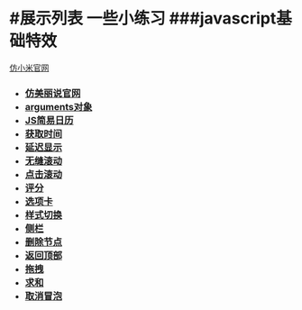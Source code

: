 #展示列表
一些小练习
###javascript基础特效
===================================
[仿小米官网](http://misliu.github.io/web/xiaomi/index.html)
<h3>
<ul>
<li><a style="font-size='12px'" href="http://misliu.github.io/web/%E7%BE%8E%E4%B8%BD%E8%AF%B4/index.html">仿美丽说官网</a></li>
<li><a style="font-size='12px'" href="http://misliu.github.io/web/coding/arguments.html">arguments对象</li>
<li><a style="font-size='12px'" href="http://misliu.github.io/web/coding/calendar.html">JS简易日历</a></li>
<li><a style="font-size='12px'" href="http://misliu.github.io/web/coding/clock.html">获取时间</a></li>
<li><a style="font-size='12px'" href="http://misliu.github.io/web/coding/delay.html">延迟显示</a></li>
<li><a style="font-size='12px'" href="http://misliu.github.io/web/coding/marquee.html">无缝滚动</a></li>
<li><a style="font-size='12px'" href="http://misliu.github.io/web/coding/marquee1.html">点击滚动</a></li>
<li><a style="font-size='12px'" href="http://misliu.github.io/web/coding/score.html">评分</a></li>
<li><a style="font-size='12px'" href="http://misliu.github.io/web/coding/tab.html">选项卡</a></li>
<li><a style="font-size='12px'" href="http://misliu.github.io/web/coding/toggleCss.html">样式切换</a></li>
<li><a style="font-size='12px'" href="http://misliu.github.io/web/coding/%E4%BE%A7%E8%BE%B9%E6%A0%8F.html">侧栏</a></li>
<li><a style="font-size='12px'" href="http://misliu.github.io/web/coding/%E5%85%A8%E9%80%89%E4%B8%8E%E5%88%A0%E9%99%A4.html">删除节点</a></li>
<li><a style="font-size='12px'" href="http://misliu.github.io/web/coding/%E5%9B%9E%E5%88%B0%E9%A1%B6%E9%83%A8.html">返回顶部</a></li>
<li><a style="font-size='12px'" href="http://misliu.github.io/web/coding/%E6%8B%96%E6%8B%BD.html">拖拽</a></li>
<li><a style="font-size='12px'" href="http://misliu.github.io/web/coding/%E6%B1%82%E5%92%8C.html">求和</a></li>
<li><a style="font-size='12px'" href="http://misliu.github.io/web/coding/%E9%9F%B3%E4%B9%90%E5%88%97%E8%A1%A8%E4%B8%8E%E9%98%BB%E6%AD%A2%E4%BA%8B%E4%BB%B6%E5%86%92%E6%B3%A1.html">取消冒泡</a></li>
<ul>  
</h3>
